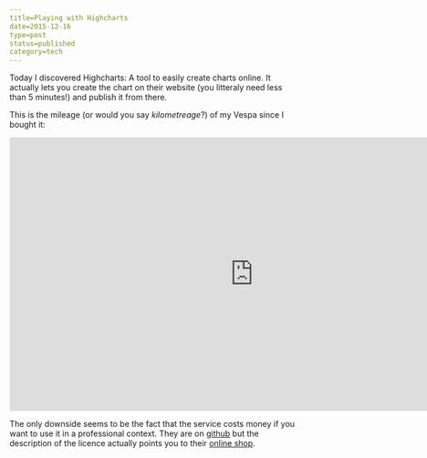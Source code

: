 ```yaml
---
title=Playing with Highcharts
date=2015-12-16
type=post
status=published
category=tech
---
```


Today I discovered Highcharts: A tool to easily create charts online. It actually lets you create the chart on their website (you litteraly need less than 5 minutes!) and publish it from there.

This is the mileage (or would you say _kilometreage_?) of my Vespa since I bought it:

<iframe width="853" height="480" src="http://cloud.highcharts.com/show/opequb" frameborder="0" allowfullscreen></iframe>

The only downside seems to be the fact that the service costs money if you want to use it in a professional context. They are on [github](https://github.com/highcharts/highcharts) but the description of the licence actually points you to their [online shop](http://shop.highsoft.com/).